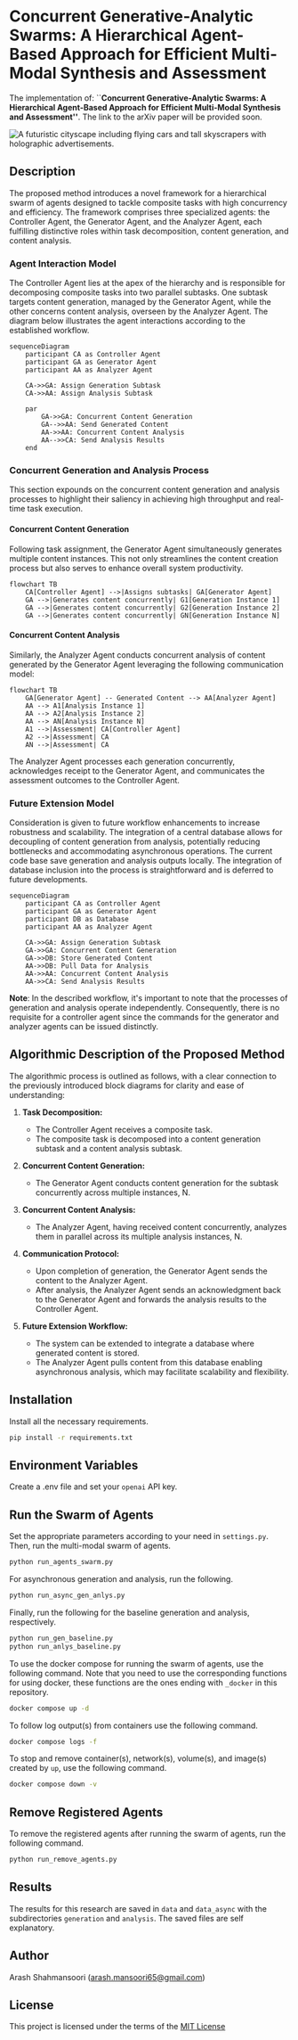 # Concurrent Generative-Analytic Swarms: A Hierarchical Agent-Based Approach for Efficient Multi-Modal Synthesis and Assessment

The implementation of: ``**Concurrent Generative-Analytic Swarms: A Hierarchical Agent-Based Approach for Efficient Multi-Modal Synthesis and Assessment''**. The link to the arXiv paper will be provided soon.

![A futuristic cityscape including flying cars and tall skyscrapers with holographic advertisements.](data/generation/futuristic_cityscape_2.png)

## Description

The proposed method introduces a novel framework for a hierarchical swarm of agents designed to tackle composite tasks with high concurrency and efficiency. The framework comprises three specialized agents: the Controller Agent, the Generator Agent, and the Analyzer Agent, each fulfilling distinctive roles within task decomposition, content generation, and content analysis.

### Agent Interaction Model
The Controller Agent lies at the apex of the hierarchy and is responsible for decomposing composite tasks into two parallel subtasks. One subtask targets content generation, managed by the Generator Agent, while the other concerns content analysis, overseen by the Analyzer Agent. The diagram below illustrates the agent interactions according to the established workflow.

```mermaid
sequenceDiagram
    participant CA as Controller Agent
    participant GA as Generator Agent
    participant AA as Analyzer Agent
    
    CA->>GA: Assign Generation Subtask
    CA->>AA: Assign Analysis Subtask
    
    par
        GA->>GA: Concurrent Content Generation
        GA-->>AA: Send Generated Content
        AA->>AA: Concurrent Content Analysis
        AA-->>CA: Send Analysis Results
    end
```

### Concurrent Generation and Analysis Process
This section expounds on the concurrent content generation and analysis processes to highlight their saliency in achieving high throughput and real-time task execution.

#### Concurrent Content Generation
Following task assignment, the Generator Agent simultaneously generates multiple content instances. This not only streamlines the content creation process but also serves to enhance overall system productivity.

```mermaid
flowchart TB
    CA[Controller Agent] -->|Assigns subtasks| GA[Generator Agent]
    GA -->|Generates content concurrently| G1[Generation Instance 1]
    GA -->|Generates content concurrently| G2[Generation Instance 2]
    GA -->|Generates content concurrently| GN[Generation Instance N]
```

#### Concurrent Content Analysis
Similarly, the Analyzer Agent conducts concurrent analysis of content generated by the Generator Agent leveraging the following communication model:

```mermaid
flowchart TB
    GA[Generator Agent] -- Generated Content --> AA[Analyzer Agent]
    AA --> A1[Analysis Instance 1]
    AA --> A2[Analysis Instance 2]
    AA --> AN[Analysis Instance N]
    A1 -->|Assessment| CA[Controller Agent]
    A2 -->|Assessment| CA
    AN -->|Assessment| CA
```

The Analyzer Agent processes each generation concurrently, acknowledges receipt to the Generator Agent, and communicates the assessment outcomes to the Controller Agent.

### Future Extension Model
Consideration is given to future workflow enhancements to increase robustness and scalability. The integration of a central database allows for decoupling of content generation from analysis, potentially reducing bottlenecks and accommodating asynchronous operations. The current code base save generation and analysis outputs locally. The integration of database inclusion into the process is straightforward and is deferred to future developments.

```mermaid
sequenceDiagram
    participant CA as Controller Agent
    participant GA as Generator Agent
    participant DB as Database
    participant AA as Analyzer Agent
    
    CA->>GA: Assign Generation Subtask
    GA->>GA: Concurrent Content Generation
    GA->>DB: Store Generated Content
    AA->>DB: Pull Data for Analysis
    AA->>AA: Concurrent Content Analysis
    AA->>CA: Send Analysis Results
```

**Note**: In the described workflow, it's important to note that the processes of generation and analysis operate independently. Consequently, there is no requisite for a controller agent since the commands for the generator and analyzer agents can be issued distinctly.

Algorithmic Description of the Proposed Method
-------------------------------------------------

The algorithmic process is outlined as follows, with a clear connection to the previously introduced block diagrams for clarity and ease of understanding:

1. **Task Decomposition:** 
   - The Controller Agent receives a composite task.
   - The composite task is decomposed into a content generation subtask and a content analysis subtask.

2. **Concurrent Content Generation:** 
   - The Generator Agent conducts content generation for the subtask concurrently across multiple instances, N.

3. **Concurrent Content Analysis:** 
   - The Analyzer Agent, having received content concurrently, analyzes them in parallel across its multiple analysis instances, N.

4. **Communication Protocol:**
   - Upon completion of generation, the Generator Agent sends the content to the Analyzer Agent.
   - After analysis, the Analyzer Agent sends an acknowledgment back to the Generator Agent and forwards the analysis results to the Controller Agent.

5. **Future Extension Workflow:**
   - The system can be extended to integrate a database where generated content is stored.
   - The Analyzer Agent pulls content from this database enabling asynchronous analysis, which may facilitate scalability and flexibility.

## Installation

Install all the necessary requirements.

```sh
pip install -r requirements.txt
```

## Environment Variables

Create a .env file and set your ```openai``` API key.

## Run the Swarm of Agents

Set the appropriate parameters according to your need in ```settings.py```. Then, run the multi-modal swarm of agents.

```sh
python run_agents_swarm.py
```

For asynchronous generation and analysis, run the following.

```sh
python run_async_gen_anlys.py
```

Finally, run the following for the baseline generation and analysis, respectively.

```sh
python run_gen_baseline.py
python run_anlys_baseline.py
```

To use the docker compose for running the swarm of agents, use the following command. Note that you need to use the corresponding functions for using docker, these functions are the ones ending with ```_docker``` in this repository.

```sh
docker compose up -d
```

To follow log output(s) from containers use the following command.

```sh
docker compose logs -f
```

To stop and remove container(s), network(s), volume(s), and image(s) created by `up`, use the following command.

```sh
docker compose down -v
```

## Remove Registered Agents

To remove the registered agents after running the swarm of agents, run the following command.

```sh
python run_remove_agents.py
```

## Results

The results for this research are saved in ```data``` and ```data_async``` with the subdirectories ```generation``` and ```analysis```. The saved files are self explanatory.

## Author

Arash Shahmansoori (arash.mansoori65@gmail.com)

## License

This project is licensed under the terms of the [MIT License](LICENSE)
